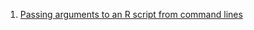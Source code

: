 1. [Passing arguments to an R script from command lines](https://www.r-bloggers.com/passing-arguments-to-an-r-script-from-command-lines/)
